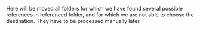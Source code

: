 Here will be moved all folders for which we have found several possible references in referenced folder, and for which we are not able to choose the destination.
They have to be processed manually later.